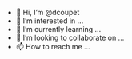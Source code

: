 - 👋 Hi, I’m @dcoupet
- 👀 I’m interested in ...
- 🌱 I’m currently learning ...
- 💞️ I’m looking to collaborate on ...
- 📫 How to reach me ...

<!---
dcoupet/dcoupet is a ✨ special ✨ repository because its `README.md` (this file) appears on your GitHub profile.
You can click the Preview link to take a look at your changes.
--->
